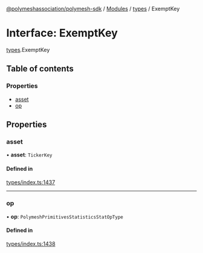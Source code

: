 [@polymeshassociation/polymesh-sdk](../README.md) / [Modules](../modules.md) / [types](../modules/types.md) / ExemptKey

# Interface: ExemptKey

[types](../modules/types.md).ExemptKey

## Table of contents

### Properties

- [asset](types.ExemptKey.md#asset)
- [op](types.ExemptKey.md#op)

## Properties

### asset

• **asset**: `TickerKey`

#### Defined in

[types/index.ts:1437](https://github.com/PolymathNetwork/polymesh-sdk/blob/31dfa0dc/src/types/index.ts#L1437)

___

### op

• **op**: `PolymeshPrimitivesStatisticsStatOpType`

#### Defined in

[types/index.ts:1438](https://github.com/PolymathNetwork/polymesh-sdk/blob/31dfa0dc/src/types/index.ts#L1438)
